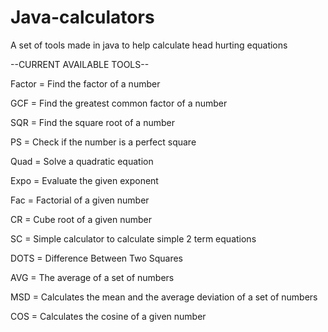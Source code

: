 # Java-calculators
A set of tools made in java to help calculate head hurting equations

--CURRENT AVAILABLE TOOLS--

Factor = Find the factor of a number

GCF = Find the greatest common factor of a number

SQR = Find the square root of a number

PS = Check if the number is a perfect square

Quad = Solve a quadratic equation

Expo = Evaluate the given exponent

Fac = Factorial of a given number

CR = Cube root of a given number

SC = Simple calculator to calculate simple 2 term equations

DOTS = Difference Between Two Squares

AVG = The average of a set of numbers

MSD = Calculates the mean and the average deviation of a set of numbers

COS = Calculates the cosine of a given number
